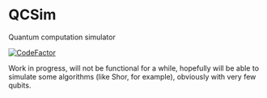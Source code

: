 # QCSim
Quantum computation simulator

[![CodeFactor](https://www.codefactor.io/repository/github/aromanro/qcsim/badge)](https://www.codefactor.io/repository/github/aromanro/qcsim)

Work in progress, will not be functional for a while, hopefully will be able to simulate some algorithms (like Shor, for example), obviously with very few qubits.
